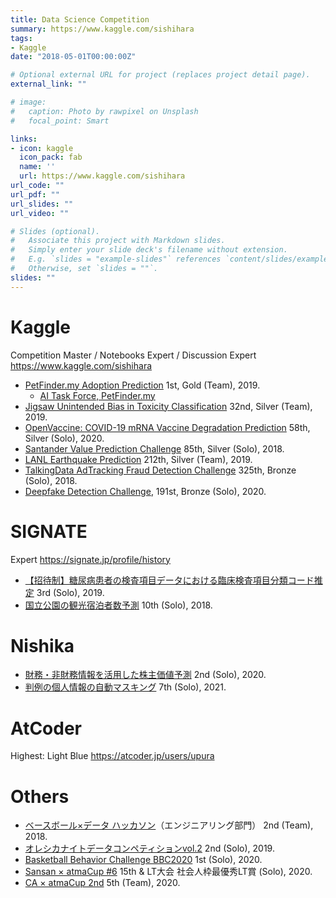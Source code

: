 ```yaml
---
title: Data Science Competition
summary: https://www.kaggle.com/sishihara
tags:
- Kaggle
date: "2018-05-01T00:00:00Z"

# Optional external URL for project (replaces project detail page).
external_link: ""

# image:
#   caption: Photo by rawpixel on Unsplash
#   focal_point: Smart

links:
- icon: kaggle
  icon_pack: fab
  name: ''
  url: https://www.kaggle.com/sishihara
url_code: ""
url_pdf: ""
url_slides: ""
url_video: ""

# Slides (optional).
#   Associate this project with Markdown slides.
#   Simply enter your slide deck's filename without extension.
#   E.g. `slides = "example-slides"` references `content/slides/example-slides.md`.
#   Otherwise, set `slides = ""`.
slides: ""
---
```


# Kaggle

Competition Master / Notebooks Expert / Discussion Expert
https://www.kaggle.com/sishihara

- [PetFinder.my Adoption Prediction](https://www.kaggle.com/c/petfinder-adoption-prediction) 1st, Gold (Team), 2019.
  - [AI Task Force, PetFinder.my](https://www.petfinder.my/ai_taskforce.htm)
- [Jigsaw Unintended Bias in Toxicity Classification](https://www.kaggle.com/c/jigsaw-unintended-bias-in-toxicity-classification) 32nd, Silver (Team), 2019.
- [OpenVaccine: COVID-19 mRNA Vaccine Degradation Prediction](https://www.kaggle.com/c/stanford-covid-vaccine) 58th, Silver (Solo), 2020.
- [Santander Value Prediction Challenge](https://www.kaggle.com/c/santander-value-prediction-challenge) 85th, Silver (Solo), 2018.
- [LANL Earthquake Prediction](https://www.kaggle.com/c/LANL-Earthquake-Prediction) 212th, Silver (Team), 2019.
- [TalkingData AdTracking Fraud Detection Challenge](https://www.kaggle.com/c/talkingdata-adtracking-fraud-detection) 325th, Bronze (Solo), 2018.
- [Deepfake Detection Challenge](https://www.kaggle.com/c/deepfake-detection-challenge), 191st, Bronze (Solo), 2020.

# SIGNATE

Expert
https://signate.jp/profile/history

- [【招待制】糖尿病患者の検査項目データにおける臨床検査項目分類コード推定](https://signate.jp/competitions/158) 3rd (Solo), 2019.
- [国立公園の観光宿泊者数予測](https://signate.jp/competitions/141) 10th (Solo), 2018.

# Nishika

- [財務・非財務情報を活用した株主価値予測](https://www.nishika.com/competitions/4/summary) 2nd (Solo), 2020.
- [判例の個人情報の自動マスキング](https://www.nishika.com/competitions/7/summary) 7th (Solo), 2021.

# AtCoder

Highest: Light Blue
https://atcoder.jp/users/upura

# Others

- [ベースボール×データ ハッカソン](https://upura.hatenablog.com/entry/2018/10/07/222150)（エンジニアリング部門） 2nd (Team), 2018.
- [オレシカナイトデータコンペティションvol.2](https://upura.hatenablog.com/entry/2019/01/29/200000) 2nd (Solo), 2019.
- [Basketball Behavior Challenge BBC2020](https://competitions.codalab.org/competitions/23905) 1st (Solo), 2020.
- [Sansan × atmaCup #6](https://atma.connpass.com/event/188865/) 15th & LT大会 社会人枠最優秀LT賞 (Solo), 2020.
- [CA × atmaCup 2nd](https://atma.connpass.com/event/189613/) 5th (Team), 2020.
